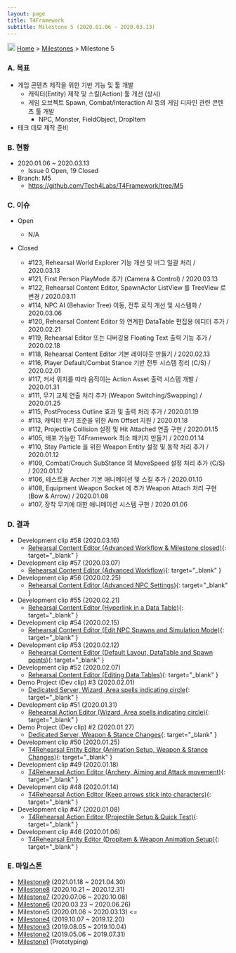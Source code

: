 ```yaml
---
layout: page
title: T4Framework
subtitle: Milestone 5 (2020.01.06 ~ 2020.03.13)
---
```

<img src="https://t4framework.com/img/Folders2.png" width="18px" height="18px"> [Home](https://t4framework.com/index) > [Milestones](https://t4framework.com/T4Framework_Milestones/) > Milestone 5

### A. 목표

- 게임 콘텐츠 제작을 위한 기반 기능 및 툴 개발
  - 캐릭터(Entity) 제작 및 스킬(Action) 툴 개선 (상시)
  - 게임 오브젝트 Spawn, Combat/Interaction AI 등의 게임 디자인 관련 콘텐츠 툴 개발
    - NPC, Monster, FieldObject, DropItem
- 테크 데모 제작 준비

### B. 현황

- 2020.01.06 ~ 2020.03.13
  - Issue 0 Open, 19 Closed
- Branch: M5
  - <https://github.com/Tech4Labs/T4Framework/tree/M5>

### C. 이슈

- Open
  - N/A
    
- Closed
  - #123, Rehearsal World Explorer 기능 개선 및 버그 일괄 처리 / 2020.03.13
  - #121, First Person PlayMode 추가 (Camera & Control) / 2020.03.13
  - #122, Rehearsal Content Editor, SpawnActor ListView 를 TreeView 로 변경 / 2020.03.11
  - #114, NPC AI (Behavior Tree) 이동, 전투 로직 개선 및 시스템화 / 2020.03.06
  - #120, Rehearsal Content Editor 와 연계한 DataTable 편집용 에디터 추가 / 2020.02.21
  - #119, Rehearsal Editor 또는 디버깅용 Floating Text 출력 기능 추가 / 2020.02.18
  - #118, Rehearsal Content Editor 기본 레이아웃 만들기 / 2020.02.13
  - #116, Player Default/Combat Stance 기반 전투 시스템 정리 (C/S) / 2020.02.01
  - #117, 커서 위치를 따라 움직이는 Action Asset 출력 시스템 개발 / 2020.01.31
  - #111, 무기 교체 연출 처리 추가 (Weapon Switching/Swapping) / 2020.01.25
  - #115, PostProcess Outline 효과 및 출력 처리 추가 / 2020.01.19
  - #113, 캐릭터 무기 조준을 위한 Aim Offset 지원 / 2020.01.18
  - #112, Projectile Collision 설정 및 Hit Attached 연출 구현 / 2020.01.15
  - #105, 배포 가능한 T4Framework 최소 패키지 만들기 / 2020.01.14
  - #110, Stay Particle 을 위한 Weapon Entity 설정 및 동작 처리 추가 / 2020.01.12
  - #109, Combat/Crouch SubStance 의 MoveSpeed 설정 처리 추가 (C/S) / 2020.01.12
  - #106, 테스트용 Archer 기본 애니메이션 및 스킬 추가 / 2020.01.10
  - #108, Equipment Weapon Socket 에 추가 Weapon Attach 처리 구현 (Bow & Arrow) / 2020.01.08
  - #107, 장착 무기에 대한 애니메이션 시스템 구현 / 2020.01.06

### D. 결과

- Development clip #58 (2020.03.16)
  - [Rehearsal Content Editor (Advanced Workflow & Milestone closed)](https://youtu.be/z7z1iG3xNYo){: target="_blank" }
- Development clip #57 (2020.03.07)
  - [Rehearsal Content Editor (Advanced Workflow)](https://youtu.be/sKRrQffyrmQ){: target="_blank" }
- Development clip #56 (2020.02.25)
  - [Rehearsal Content Editor (Advanced NPC Settings)](https://youtu.be/tdnn9UVRjQw){: target="_blank" }
- Development clip #55 (2020.02.21)
  - [Rehearsal Content Editor (Hyperlink in a Data Table)](https://youtu.be/LPqQqflh-YI){: target="_blank" }
- Development clip #54 (2020.02.15)
  - [Rehearsal Content Editor (Edit NPC Spawns and Simulation Mode)](https://youtu.be/ag14eXkAqMw){: target="_blank" }
- Development clip #53 (2020.02.12)
  - [Rehearsal Content Editor (Default Layout, DataTable and Spawn points)](https://youtu.be/ofJtx_N9Cfk){: target="_blank" }
- Development clip #52 (2020.02.07)
  - [Rehearsal Content Editor (Editing Data Tables)](https://youtu.be/kLaktT5w3As){: target="_blank" }
- Demo Project (Dev clip) #3 (2020.02.01)
  - [Dedicated Server, Wizard, Area spells indicating circle](https://youtu.be/1tOpCnaQJJ4){: target="_blank" }
- Development clip #51 (2020.01.31)
  - [Rehearsal Action Editor (Wizard, Area spells indicating circle)](https://youtu.be/qO0ez5B6yV0){: target="_blank" }
- Demo Project (Dev clip) #2 (2020.01.27)
  - [Dedicated Server, Weapon & Stance Changes](https://youtu.be/lZI18EuSQLM){: target="_blank" }
- Development clip #50 (2020.01.25)
  - [T4Rehearsal Entity Editor (Animation Setup, Weapon & Stance Changes)](https://youtu.be/lSIEoQDeuAo){: target="_blank" }
- Development clip #49 (2020.01.18)
  - [T4Rehearsal Action Editor (Archery, Aiming and Attack movement)](https://youtu.be/o-Ledq-DRVI){: target="_blank" }
- Development clip #48 (2020.01.14)
  - [T4Rehearsal Action Editor (Keep arrows stick into characters)](https://youtu.be/NDkGp2KjTiw){: target="_blank" }
- Development clip #47 (2020.01.08)
  - [T4Rehearsal Action Editor (Projectile Setup & Quick Test)](https://youtu.be/1lHyKkhPJ8I){: target="_blank" }
- Development clip #46 (2020.01.06)
  - [T4Rehearsal Entity Editor (DropItem & Weapon Animation Setup)](https://youtu.be/0cWfxB2p4fw){: target="_blank" }

### E. 마일스톤

- [Milestone9](https://t4framework.com/T4Framework_Milestone9_Achieved/) (2021.01.18 ~ 2021.04.30)
- [Milestone8](https://t4framework.com/T4Framework_Milestone8_Achieved/) (2020.10.21 ~ 2020.12.31)
- [Milestone7](https://t4framework.com/T4Framework_Milestone7_Achieved/) (2020.07.06 ~ 2020.10.08)
- [Milestone6](https://t4framework.com/T4Framework_Milestone6_Achieved/) (2020.03.23 ~ 2020.06.26)
- Milestone5 (2020.01.06 ~ 2020.03.13) <=
- [Milestone4](https://t4framework.com/T4Framework_Milestone4_Achieved/) (2019.10.07 ~ 2019.12.20)
- [Milestone3](https://t4framework.com/T4Framework_Milestone3_Achieved/) (2019.08.05 ~ 2019.10.04)
- [Milestone2](https://t4framework.com/T4Framework_Milestone2_Achieved/) (2019.05.06 ~ 2019.07.31)
- [Milestone1](https://t4framework.com/T4Framework_Milestone1_Achieved/) (Prototyping)
